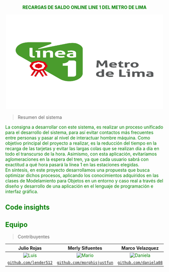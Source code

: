 <p align="center"><b><font color="green">RECARGAS DE SALDO ONLINE LINE 1 DEL METRO DE LIMA </color></b></p>

<p align="center">
<img width="500" height="300" src="imagenes/logolinea1.png">
</p>

> Resumen del sistema

La consigna a desarrollar con este sistema, es realizar un proceso unificado para el desarrollo del sistema, para así evitar contactos más frecuentes entre personas y pasar al nivel de interactuar hombre máquina. 
Como objetivo principal del proyecto a realizar, es la reducción del tiempo en la recarga de las tarjetas y evitar las largas colas que se realizan día a día en todo el transcurso de la hora. Asimismo, con esta aplicación, evitaríamos aglomeraciones en la espera del tren, ya que cada usuario sabrá con exactitud a qué hora pasará la línea 1 en las estaciones elegidas.   
En síntesis, en este proyecto desarrollamos una propuesta que busca optimizar dichos procesos, aplicando los conocimientos adquiridos en las clases de Modelamiento para Objetos en un entorno y caso real a través del diseño y desarrollo de una aplicación en el lenguaje de programación e interfaz gráfica.


## Code insights


## Equipo

> Contribuyentes

| <a target="_blank">**Julio Rojas**</a> | <a target="_blank">**Merly Sifuentes**</a> | <a target="_blank">**Marco Velazquez**</a> |<a target="_blank">**Milagros Yupanqui**</a> |
| :---: | :---:| :---:| :---:|
| ![Luis](https://avatars2.githubusercontent.com/u/52045791?v=3&s=150) | ![Mario](https://avatars2.githubusercontent.com/u/57011629?v=3&s=150) | ![Daniela](https://avatars2.githubusercontent.com/u/52045791?v=3&s=150) | ![Milagros](https://avatars2.githubusercontent.com/u/55298493?v=3&s=150) |
| <a href="https://github.com/lender512" target="_blank">`github.com/lender512`</a> | <a href="https://github.com/morphisjustfun" target="_blank">`github.com/morphisjustfun`</a> | <a href="https://github.com/daniela08" target="_blank">`github.com/daniela08`</a> |<a href="https://github.com/miyulo139" target="_blank">`github.com/miyulo139`</a> |
